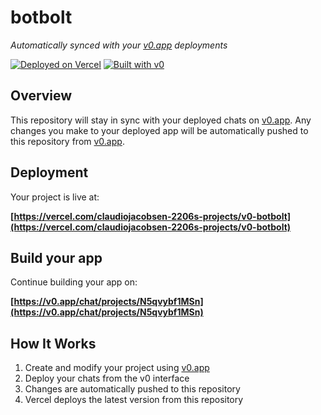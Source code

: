 # botbolt

*Automatically synced with your [v0.app](https://v0.app) deployments*

[![Deployed on Vercel](https://img.shields.io/badge/Deployed%20on-Vercel-black?style=for-the-badge&logo=vercel)](https://vercel.com/claudiojacobsen-2206s-projects/v0-botbolt)
[![Built with v0](https://img.shields.io/badge/Built%20with-v0.app-black?style=for-the-badge)](https://v0.app/chat/projects/N5qvybf1MSn)

## Overview

This repository will stay in sync with your deployed chats on [v0.app](https://v0.app).
Any changes you make to your deployed app will be automatically pushed to this repository from [v0.app](https://v0.app).

## Deployment

Your project is live at:

**[https://vercel.com/claudiojacobsen-2206s-projects/v0-botbolt](https://vercel.com/claudiojacobsen-2206s-projects/v0-botbolt)**

## Build your app

Continue building your app on:

**[https://v0.app/chat/projects/N5qvybf1MSn](https://v0.app/chat/projects/N5qvybf1MSn)**

## How It Works

1. Create and modify your project using [v0.app](https://v0.app)
2. Deploy your chats from the v0 interface
3. Changes are automatically pushed to this repository
4. Vercel deploys the latest version from this repository